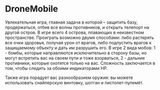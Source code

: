 # DroneMobile
Увлекательная игра, главная задача в которой – защитить базу, продержаться, отбив все волны противников, и открыть телепорт на другой остров. В игре всего 4 острова, плавающих в неизвестном пространстве.
Проиграть возможно двумя способами: либо растерять все очки здоровья, получая урон от врагов, либо подпустить врагов к защищаемому объекту и дать им разрушить его.
В игре 2 вида мобов:
1 - бомбы, которые направляются исключительно в сторону базы, но могут встретить вас на своем пути и тоже взорваться,
2 - дальние противники, которые охотятся только на вас. Сложность заключается в том, чтобы следить за обоими индикаторами HP.

Также игра порадует вас разнообразием оружия: вы можете использовать снайперскую винтовку, шотган и пистолет-пулемёт.

